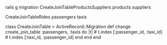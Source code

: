 rails g migration CreateJoinTableProductsSuppliers products suppliers

CreateJoinTableRides passengers taxis

class CreateJoinTable < ActiveRecord::Migration
  def change
    create_join_table :passengers, :taxis do |t|
      # t.index [:passenger_id, :taxi_id]
      # t.index [:taxi_id, :passenger_id]
    end
  end
end
